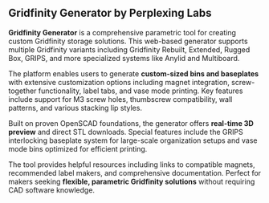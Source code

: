 ## Gridfinity Generator by Perplexing Labs

**Gridfinity Generator** is a comprehensive parametric tool for creating custom Gridfinity storage solutions. This web-based generator supports multiple Gridfinity variants including Gridfinity Rebuilt, Extended, Rugged Box, GRIPS, and more specialized systems like Anylid and Multiboard.

The platform enables users to generate **custom-sized bins and baseplates** with extensive customization options including magnet integration, screw-together functionality, label tabs, and vase mode printing. Key features include support for M3 screw holes, thumbscrew compatibility, wall patterns, and various stacking lip styles.

Built on proven OpenSCAD foundations, the generator offers **real-time 3D preview** and direct STL downloads. Special features include the GRIPS interlocking baseplate system for large-scale organization setups and vase mode bins optimized for efficient printing.

The tool provides helpful resources including links to compatible magnets, recommended label makers, and comprehensive documentation. Perfect for makers seeking **flexible, parametric Gridfinity solutions** without requiring CAD software knowledge.